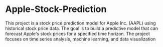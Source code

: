 # Apple-Stock-Prediction
This project is a stock price prediction model for Apple Inc. (AAPL) using historical stock price data. The goal is to build a predictive model that can forecast Apple's stock prices for a specified time horizon. The project focuses on time series analysis, machine learning, and data visualization
